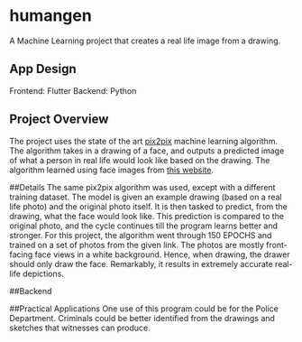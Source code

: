 # humangen

A Machine Learning project that creates a real life image from a drawing.

## App Design

Frontend: Flutter
Backend: Python

## Project Overview
The project uses the state of the art [pix2pix](https://arxiv.org/abs/1611.07004) machine learning algorithm. The algorithm takes in a drawing of a face, and outputs a predicted image of what a person in real life would look like based on the drawing. The algorithm learned using face images from [this website](https://generated.photos/). 

##Details
The same pix2pix algorithm was used, except with a different training dataset. The model is given an example drawing (based on a real life photo) and the original photo itself. It is then tasked to predict, from the drawing, what the face would look like. This prediction is compared to the original photo, and the cycle continues till the program learns better and stronger. For this project, the algorithm went through 150 EPOCHS and trained on a set of photos from the given link. The photos are mostly front-facing face views in a white background. Hence, when drawing, the drawer should only draw the face. Remarkably, it results in extremely accurate real-life depictions. 

##Backend 


##Practical Applications
One use of this program could be for the Police Department. Criminals could be better identified from the drawings and sketches that witnesses can produce. 


